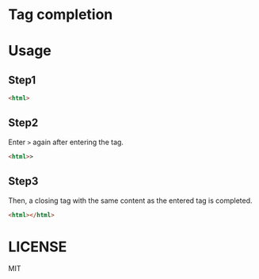 # Tag completion

# Usage

## Step1

```html
<html>
```

## Step2

Enter `>` again after entering the tag.

```html
<html>>
```

## Step3

Then, a closing tag with the same content as the entered tag is completed.

```html
<html></html>
```

# LICENSE

MIT

